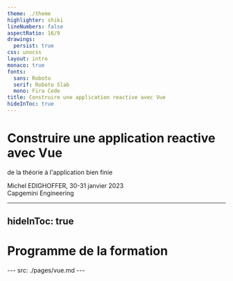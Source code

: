 ```yaml
---
theme: ./theme
highlighter: shiki
lineNumbers: false
aspectRatio: 16/9
drawings:
  persist: true
css: unocss
layout: intro
monaco: true
fonts:
  sans: Roboto
  serif: Roboto Slab
  mono: Fira Code
title: Construire une application reactive avec Vue
hideInToc: true
---
```


# Construire une application reactive avec Vue

<span uppercase font-mono>de la théorie à l'application bien finie</span>

<div absolute bottom-6 right-15 text-right >
  Michel EDIGHOFFER, 30-31 janvier 2023
  <div text-cap>Capgemini Engineering</div>
</div>

<style>
  h1 {
    --at-apply: vue-brand;
  }
</style>


---
hideInToc: true
---

# Programme de la formation

<Toc maxDepth="2" />
---
src: ./pages/vue.md
---
<!-- ---
src: ./pages/tests.md
---
